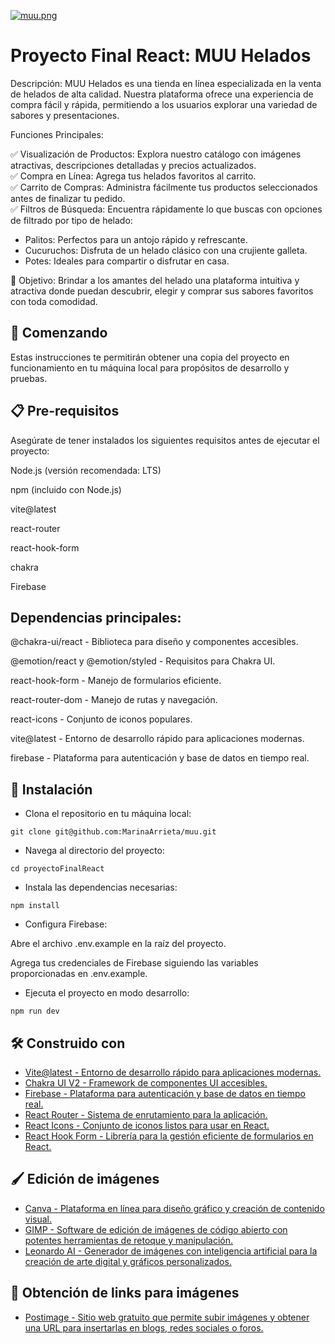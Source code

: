 [![muu.png](https://i.postimg.cc/L8cbxvcG/muu.png)](https://postimg.cc/MnY5T0KY)


# Proyecto Final React: MUU Helados

Descripción:
MUU Helados es una tienda en línea especializada en la venta de helados de alta calidad. Nuestra plataforma ofrece una experiencia de compra fácil y rápida, permitiendo a los usuarios explorar una variedad de sabores y presentaciones.

Funciones Principales:  

✅ Visualización de Productos: Explora nuestro catálogo con imágenes atractivas, descripciones detalladas y precios actualizados.  
✅ Compra en Línea: Agrega tus helados favoritos al carrito.  
✅ Carrito de Compras: Administra fácilmente tus productos seleccionados antes de finalizar tu pedido.  
✅ Filtros de Búsqueda: Encuentra rápidamente lo que buscas con opciones de filtrado por tipo de helado:  

* Palitos: Perfectos para un antojo rápido y refrescante.  
* Cucuruchos: Disfruta de un helado clásico con una crujiente galleta.  
* Potes: Ideales para compartir o disfrutar en casa.  

💪 Objetivo:
Brindar a los amantes del helado una plataforma intuitiva y atractiva donde puedan descubrir, elegir y comprar sus sabores favoritos con toda comodidad.

## 🚀 Comenzando

Estas instrucciones te permitirán obtener una copia del proyecto en funcionamiento en tu máquina local para propósitos de desarrollo y pruebas.

## 📋 Pre-requisitos

Asegúrate de tener instalados los siguientes requisitos antes de ejecutar el proyecto:

Node.js (versión recomendada: LTS)

npm (incluido con Node.js)

vite@latest

react-router

react-hook-form

chakra

Firebase

## Dependencias principales:

@chakra-ui/react - Biblioteca para diseño y componentes accesibles.

@emotion/react y @emotion/styled - Requisitos para Chakra UI.

react-hook-form - Manejo de formularios eficiente.

react-router-dom - Manejo de rutas y navegación.

react-icons - Conjunto de iconos populares.

vite@latest - Entorno de desarrollo rápido para aplicaciones modernas.  

firebase - Plataforma para autenticación y base de datos en tiempo real.  


## 🔧 Instalación

* Clona el repositorio en tu máquina local:

```git clone git@github.com:MarinaArrieta/muu.git```


* Navega al directorio del proyecto:

```cd proyectoFinalReact```

* Instala las dependencias necesarias:

```npm install```

* Configura Firebase:

Abre el archivo .env.example en la raíz del proyecto.

Agrega tus credenciales de Firebase siguiendo las variables proporcionadas en .env.example.

* Ejecuta el proyecto en modo desarrollo:

```npm run dev```

## 🛠️ Construido con

* [Vite@latest - Entorno de desarrollo rápido para aplicaciones modernas.](https://es.vite.dev/)  
* [Chakra UI V2 - Framework de componentes UI accesibles.](https://www.chakra-ui.com/)  
* [Firebase - Plataforma para autenticación y base de datos en tiempo real.](https://firebase.google.com)  
* [React Router - Sistema de enrutamiento para la aplicación.](https://reactrouter.com/)  
* [React Icons - Conjunto de iconos listos para usar en React.](https://react-icons.github.io/react-icons/)  
* [React Hook Form - Librería para la gestión eficiente de formularios en React.](https://react-hook-form.com/)

## 🖌️ Edición de imágenes

* [Canva - Plataforma en línea para diseño gráfico y creación de contenido visual.](https://www.canva.com/)  
* [GIMP - Software de edición de imágenes de código abierto con potentes herramientas de retoque y manipulación.](https://www.gimp.org/)  
* [Leonardo AI - Generador de imágenes con inteligencia artificial para la creación de arte digital y gráficos personalizados.](https://app.leonardo.ai/)

## 🔗 Obtención de links para imágenes

* [Postimage - Sitio web gratuito que permite subir imágenes y obtener una URL para insertarlas en blogs, redes sociales o foros.](https://postimages.org/)  
